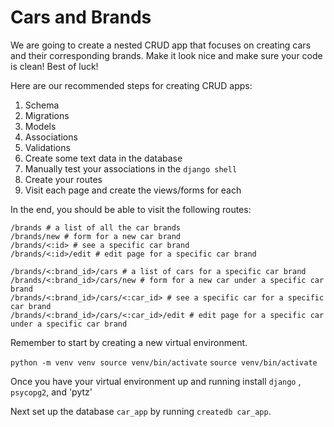 # Cars and Brands

We are going to create a nested CRUD app that focuses on creating cars and their corresponding brands. Make it look nice and make sure your code is clean! Best of luck!

Here are our recommended steps for creating CRUD apps:
1. Schema
2. Migrations
3. Models
4. Associations
5. Validations
6. Create some text data in the database
7. Manually test your associations in the `django shell`
8. Create your routes
9. Visit each page and create the views/forms for each

In the end, you should be able to visit the following routes:

```
/brands # a list of all the car brands
/brands/new # form for a new car brand
/brands/<:id> # see a specific car brand
/brands/<:id>/edit # edit page for a specific car brand

/brands/<:brand_id>/cars # a list of cars for a specific car brand
/brands/<:brand_id>/cars/new # form for a new car under a specific car brand
/brands/<:brand_id>/cars/<:car_id> # see a specific car for a specific car brand
/brands/<:brand_id>/cars/<:car_id>/edit # edit page for a specific car under a specific car brand
```

Remember to start by creating a new virtual environment.

`python -m venv venv source venv/bin/activate`
`source venv/bin/activate`

Once you have your virtual environment up and running install `django` , `psycopg2`, and 'pytz'

Next set up the database `car_app` by running `createdb car_app`.
